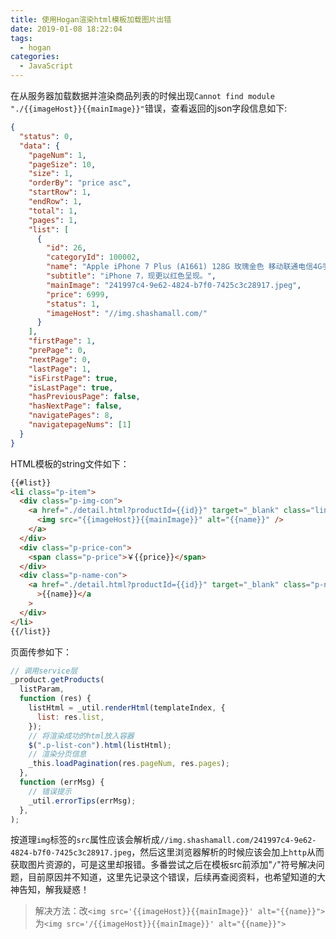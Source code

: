 ```yaml
---
title: 使用Hogan渲染html模板加载图片出错
date: 2019-01-08 18:22:04
tags:
  - hogan
categories:
  - JavaScript
---
```


在从服务器加载数据并渲染商品列表的时候出现`Cannot find module "./{{imageHost}}{{mainImage}}"`错误，查看返回的json字段信息如下:

<!-- more -->

```json
{
  "status": 0,
  "data": {
    "pageNum": 1,
    "pageSize": 10,
    "size": 1,
    "orderBy": "price asc",
    "startRow": 1,
    "endRow": 1,
    "total": 1,
    "pages": 1,
    "list": [
      {
        "id": 26,
        "categoryId": 100002,
        "name": "Apple iPhone 7 Plus (A1661) 128G 玫瑰金色 移动联通电信4G手机",
        "subtitle": "iPhone 7，现更以红色呈现。",
        "mainImage": "241997c4-9e62-4824-b7f0-7425c3c28917.jpeg",
        "price": 6999,
        "status": 1,
        "imageHost": "//img.shashamall.com/"
      }
    ],
    "firstPage": 1,
    "prePage": 0,
    "nextPage": 0,
    "lastPage": 1,
    "isFirstPage": true,
    "isLastPage": true,
    "hasPreviousPage": false,
    "hasNextPage": false,
    "navigatePages": 8,
    "navigatepageNums": [1]
  }
}
```

HTML模板的string文件如下：<br>

```html
{{#list}}
<li class="p-item">
  <div class="p-img-con">
    <a href="./detail.html?productId={{id}}" target="_blank" class="link">
      <img src="{{imageHost}}{{mainImage}}" alt="{{name}}" />
    </a>
  </div>
  <div class="p-price-con">
    <span class="p-price">￥{{price}}</span>
  </div>
  <div class="p-name-con">
    <a href="./detail.html?productId={{id}}" target="_blank" class="p-name"
      >{{name}}</a
    >
  </div>
</li>
{{/list}}
```

页面传参如下：<br>

```js
// 调用service层
_product.getProducts(
  listParam,
  function (res) {
    listHtml = _util.renderHtml(templateIndex, {
      list: res.list,
    });
    // 将渲染成功的html放入容器
    $(".p-list-con").html(listHtml);
    // 渲染分页信息
    _this.loadPagination(res.pageNum, res.pages);
  },
  function (errMsg) {
    // 错误提示
    _util.errorTips(errMsg);
  },
);
```

按道理`img`标签的`src`属性应该会解析成`//img.shashamall.com/241997c4-9e62-4824-b7f0-7425c3c28917.jpeg`，然后这里浏览器解析的时候应该会加上`http`从而获取图片资源的，可是这里却报错。多番尝试之后在模板src前添加"`/`"符号解决问题，目前原因并不知道，这里先记录这个错误，后续再查阅资料，也希望知道的大神告知，解我疑惑！

> 解决方法：改`<img src='{{imageHost}}{{mainImage}}' alt="{{name}}">`为`<img src='/{{imageHost}}{{mainImage}}' alt="{{name}}">`
